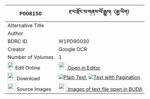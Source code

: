 |P008150|རྔ་བ་རྫོང་ས་གནས་ལོ་རྒྱུས།（རྒྱ་ཡིག） 
| --- | --- 
|Alternative Title |
|Author | 
|BDRC ID | W1PD90030
|Creator | Google OCR
|Number of Volumes| 1
|<img width="25" src="https://img.icons8.com/color/25/000000/edit-property.png">Edit Online| [<img width="25" src="https://avatars.githubusercontent.com/u/45091458?s=200&v=4"> Open in Editor](http://editor.openpecha.org/P008150)
|<img width="25" src="https://img.icons8.com/fluent/48/000000/download-2.png"/>  Download | [![](https://img.icons8.com/color/20/000000/txt.png)Plain Text](https://github.com/Openpecha/P008150/releases/download/v1/ngawa_dzong_sane_logyu_gyayik_plain_P008150.zip), [![](https://img.icons8.com/color/20/000000/txt.png)Text with Pagination](https://github.com/Openpecha/P008150/releases/download/v1/ngawa_dzong_sane_logyu_gyayik_pages_P008150.zip)
|<img width="25" src="https://img.icons8.com/plasticine/100/000000/pictures-folder.png"/>  Source Images | [<img width="25" src="https://library.bdrc.io/icons/BUDA-small.svg"> Images of text file open in BUDA](https://library.bdrc.io/show/bdr:W1PD90030)